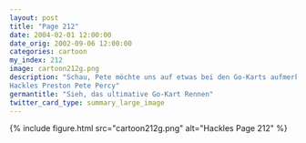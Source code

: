 ```yaml
---
layout: post
title: "Page 212"
date: 2004-02-01 12:00:00
date_orig: 2002-09-06 12:00:00
categories: cartoon
my_index: 212
image: cartoon212g.png
description: "Schau, Pete möchte uns auf etwas bei den Go-Karts aufmerksam machen Quork Wow! Dieses Rennen wird toll werden Ich habe Percy noch nie so ernst schauen gesehen Auf die Plätze, fertig
Hackles Preston Pete Percy"
germantitle: "Sieh, das ultimative Go-Kart Rennen"
twitter_card_type: summary_large_image
---
```


{% include figure.html src="cartoon212g.png" alt="Hackles Page 212"  %}
